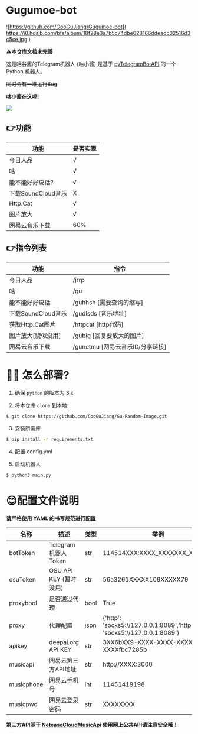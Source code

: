 # Gugumoe-bot
![https://github.com/GooGuJiang/Gugumoe-bot]( https://i0.hdslb.com/bfs/album/18f28e3a7b5c74dbe628166ddeadc02516d3c5ce.jpg )
 
**⚠️本仓库文档未完善**

 这是咕谷酱的Telegram机器人 (咕小酱)
 是基于 [pyTelegramBotAPI](https://github.com/eternnoir/pyTelegramBotAPI) 的一个 Python 机器人。
 
 ~~同时会有一堆运行Bug~~
 
 **[咕小酱在这呢!](http://t.me/gugumoe_bot)**
 
 <a href="https://count.getloli.com"><img align="center" src="https://count.getloli.com/get/@Gugumoe-bot"></a><br>

## 👉功能
| 功能 | 是否实现 |
| ------- | ------- |
|今日人品|√|
|咕|√|
|能不能好好说话?|√|
|下载SoundCloud音乐|X|
|Http.Cat|√|
|图片放大|√|
|网易云音乐下载|60%|

## 👉指令列表

|功能|指令|
| ------- | ------- |
|今日人品|/jrrp|
|咕|/gu|
|能不能好好说话|/guhhsh [需要查询的缩写]|
|下载SoundCloud音乐|/gudlsds [音乐地址]|
|获取Http.Cat图片|/httpcat [http代码]|
|图片放大[貌似没用]|/gubig [回复要放大的图片]|
|网易云音乐下载|/gunetmu [网易云音乐ID/分享链接]|

# 💁‍♀️ 怎么部署?
1. 确保 `python` 的版本为 3.x

2. 将本仓库 `clone` 到本地:

```bash
$ git clone https://github.com/GooGuJiang/Gu-Random-Image.git
```

3. 安装所需库

```bash
$ pip install -r requirements.txt
```

4. 配置 config.yml

5. 启动机器人

```bash
$ python3 main.py
```

# 😊配置文件说明
**请严格使用 YAML 的书写规范进行配置**

| 名称 | 描述 | 类型 | 举例 |
| ------- | ------- | ------- | ------- |
| botToken | Telegram 机器人 Token | str | 114514XXX:XXXX_XXXXXXX_XXXXXX |
| osuToken | OSU API KEY (暂时没用) | str | 56a3261XXXXX109XXXXX79 |
| proxybool | 是否通过代理 | bool | True |
| proxy | 代理配置 | json | {'http': 'socks5://127.0.0.1:8089','https': 'socks5://127.0.0.1:8089'} |
| apikey | deepai.org API KEY | str | 3XX6bXX9-XXXX-XXXX-XXXX-XXXXfbc7285b |
|musicapi|网易云第三方API地址| str |  http://XXXX:3000 |
|musicphone|网易云手机号|int|11451419198|
|musicpwd|网易云登录密码|str|XXXXXXXX|

**第三方API基于 [NeteaseCloudMusicApi](https://github.com/Binaryify/NeteaseCloudMusicApi) 使用网上公共API请注意安全哦！**
